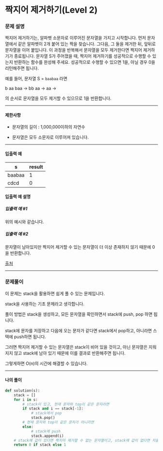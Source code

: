 # 짝지어 제거하기(Level 2)

### 문제 설명

짝지어 제거하기는, 알파벳 소문자로 이루어진 문자열을 가지고 시작합니다. 먼저 문자열에서 같은 알파벳이 2개 붙어 있는 짝을 찾습니다. 그다음, 그 둘을 제거한 뒤, 앞뒤로 문자열을 이어 붙입니다. 이 과정을 반복해서 문자열을 모두 제거한다면 짝지어 제거하기가 종료됩니다. 문자열 S가 주어졌을 때, 짝지어 제거하기를 성공적으로 수행할 수 있는지 반환하는 함수를 완성해 주세요. 성공적으로 수행할 수 있으면 1을, 아닐 경우 0을 리턴해주면 됩니다.

예를 들어, 문자열 S = `baabaa` 라면   

b aa baa → bb aa → aa →   

의 순서로 문자열을 모두 제거할 수 있으므로 1을 반환합니다.   

---

#### 제한사항

* 문자열의 길이 : 1,000,000이하의 자연수

* 문자열은 모두 소문자로 이루어져 있습니다.

---

#### 입출력 예

|s|	result|
|-|-|
|baabaa|	1|
|cdcd|	0|

#### 입출력 예 설명

##### 입출력 예 #1

위의 예시와 같습니다.

##### 입출력 예 #2

문자열이 남아있지만 짝지어 제거할 수 있는 문자열이 더 이상 존재하지 않기 때문에 0을 반환합니다.

[출처](https://programmers.co.kr/learn/courses/30/lessons/12973)

---

### 문제풀이

이 문제는 stack을 활용하면 쉽게 풀 수 있는 문제입니다.   

stack을 사용하는 기초 문제라고 생각합니다.   

풀이 방법은 stack을 생성하고, 모든 문자열을 확인하면서 stack에 push, pop 하면 됩니다.   

stack에 문자를 저장하고 다음에 오는 문자가 같다면 stack에서 pop하고, 아니라면 스택에 push하면 됩니다.   

그러면 짝지어 제거할 수 있는 문자열은 stack이 비어 있을 것이고, 아닌 문자열은 지워지지 않고 stack에 남아 있기 때문에 이를 결과로 반환해주면 됩니다.

그렇게하면 O(n)의 시간에 해결할 수 있습니다.   

---

#### 나의 풀이

~~~python
def solution(s):
    stack = []
    for i in s:
        # stack이 있고, 현재 문자와 top이 같은 문자라면
        if stack and i == stack[-1]:
            # stack에서 pop
            stack.pop()
        # 현재 문자와 top이 같은 문자가 아니라면
        else:
            # stack에 push
            stack.append(i)
    # stack에 값이 있다면 짝지어 제거할 수 없는 문자열이고, stack에 값이 없다면 지울 수 있는 문자열입니다.
    return 0 if stack else 1
~~~
